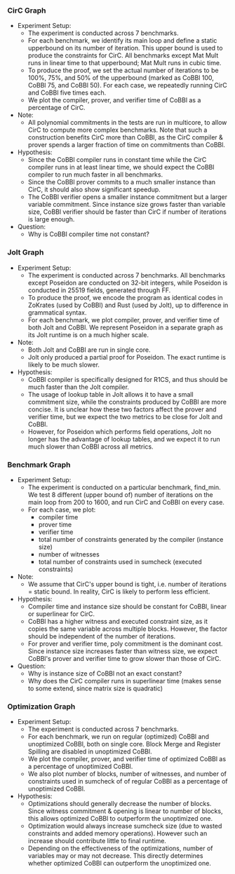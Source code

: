 ### CirC Graph
* Experiment Setup:
  * The experiment is conducted across 7 benchmarks.
  * For each benchmark, we identify its main loop and define a static upperbound on its number of iteration. This upper bound is used to produce the constraints for CirC. All benchmarks except Mat Mult runs in linear time to that upperbound; Mat Mult runs in cubic time.
  * To produce the proof, we set the actual number of iterations to be 100%, 75%, and 50% of the upperbound (marked as CoBBl 100, CoBBl 75, and CoBBl 50). For each case, we repeatedly running CirC and CoBBl five times each.
  * We plot the compiler, prover, and verifier time of CoBBl as a percentage of CirC.
* Note:
  * All polynomial commitments in the tests are run in multicore, to allow CirC to compute more complex benchmarks. Note that such a construction benefits CirC more than CoBBl, as the CirC compiler & prover spends a larger fraction of time on commitments than CoBBl.
* Hypothesis:
  * Since the CoBBl compiler runs in constant time while the CirC compiler runs in at least linear time, we should expect the CoBBl compiler to run much faster in all benchmarks.
  * Since the CoBBl prover commits to a much smaller instance than CirC, it should also show significant speedup.
  * The CoBBl verifier opens a smaller instance commitment but a larger variable commitment. Since instance size grows faster than variable size, CoBBl verifier should be faster than CirC if number of iterations is large enough.
* Question:
  * Why is CoBBl compiler time not constant?

### Jolt Graph
* Experiment Setup:
  * The experiment is conducted across 7 benchmarks. All benchmarks except Poseidon are conducted on 32-bit integers, while Poseidon is conducted in 25519 fields, generated through FF.
  * To produce the proof, we encode the program as identical codes in ZoKrates (used by CoBBl) and Rust (used by Jolt), up to difference in grammatical syntax.
  * For each benchmark, we plot compiler, prover, and verifier time of both Jolt and CoBBl. We represent Poseidon in a separate graph as its Jolt runtime is on a much higher scale.
* Note:
  * Both Jolt and CoBBl are run in single core.
  * Jolt only produced a partial proof for Poseidon. The exact runtime is likely to be much slower.
* Hypothesis:
  * CoBBl compiler is specifically designed for R1CS, and thus should be much faster than the Jolt compiler.
  * The usage of lookup table in Jolt allows it to have a small commitment size, while the constraints produced by CoBBl are more concise. It is unclear how these two factors affect the prover and verifier time, but we expect the two metrics to be close for Jolt and CoBBl.
  * However, for Poseidon which performs field operations, Jolt no longer has the advantage of lookup tables, and we expect it to run much slower than CoBBl across all metrics.
  
### Benchmark Graph
* Experiment Setup:
  * The experiment is conducted on a particular benchmark, find_min. We test 8 different (upper bound of) number of iterations on the main loop from 200 to 1600, and run CirC and CoBBl on every case.
  * For each case, we plot: 
    * compiler time
    * prover time
    * verifier time
    * total number of constraints generated by the compiler (instance size)
    * number of witnesses
    * total number of constraints used in sumcheck (executed constraints)
* Note:
  * We assume that CirC's upper bound is tight, i.e. number of iterations = static bound. In reality, CirC is likely to perform less efficient.
* Hypothesis:
  * Compiler time and instance size should be constant for CoBBl, linear or superlinear for CirC.
  * CoBBl has a higher witness and executed constraint size, as it copies the same variable across multiple blocks. However, the factor should be independent of the number of iterations.
  * For prover and verifier time, poly commitment is the dominant cost. Since instance size increases faster than witness size, we expect CoBBl's prover and verifier time to grow slower than those of CirC.
* Question:
  * Why is instance size of CoBBl not an exact constant?
  * Why does the CirC compiler runs in superlinear time (makes sense to some extend, since matrix size is quadratic)

### Optimization Graph
* Experiment Setup:
  * The experiment is conducted across 7 benchmarks.
  * For each benchmark, we run on regular (optimized) CoBBl and unoptimized CoBBl, both on single core. Block Merge and Register Spilling are disabled in unoptimized CoBBl.
  * We plot the compiler, prover, and verifier time of optimized CoBBl as a percentage of unoptimized CoBBl.
  * We also plot number of blocks, number of witnesses, and number of constraints used in sumcheck of of regular CoBBl as a percentage of unoptimized CoBBl.
* Hypothesis:
  * Optimizations should generally decrease the number of blocks. Since witness commitment & opening is linear to number of blocks, this allows optimized CoBBl to outperform the unoptimized one.
  * Optimization would always increase sumcheck size (due to wasted constraints and added memory operations). However such an increase should contribute little to final runtime.
  * Depending on the effectiveness of the optimizations, number of variables may or may not decrease. This directly determines whether optimized CoBBl can outperform the unoptimized one.